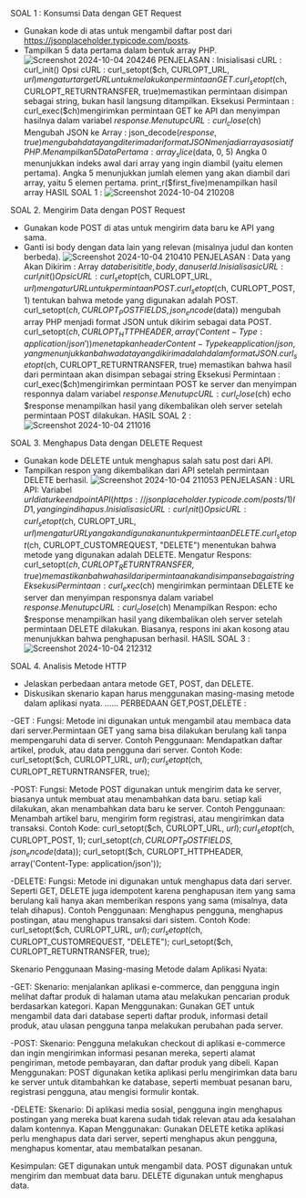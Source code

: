 SOAL 1 : Konsumsi Data dengan GET Request
- Gunakan kode di atas untuk mengambil daftar post dari https://jsonplaceholder.typicode.com/posts.
- Tampilkan 5 data pertama dalam bentuk array PHP.
  ![Screenshot 2024-10-04 204246](https://github.com/user-attachments/assets/845b5c4d-b10f-4ce6-82b6-12eb2e290156)
PENJELASAN :
Inisialisasi cURL :
curl_init()
Opsi cURL :
curl_setopt($ch, CURLOPT_URL, $url)mengatur target URL untuk melakukan permintaan GET.
curl_setopt($ch, CURLOPT_RETURNTRANSFER, true)memastikan permintaan disimpan sebagai string, bukan hasil langsung ditampilkan.
Eksekusi Permintaan :
curl_exec($ch)mengirimkan permintaan GET ke API dan menyimpan hasilnya dalam variabel $response.
Menutup cURL :
curl_close($ch)
Mengubah JSON ke Array :
json_decode($response, true)mengubah data yang diterima dari format JSON menjadi array asosiatif PHP.
Menampilkan 5 Data Pertama :
array_slice($data, 0, 5)
Angka 0 menunjukkan indeks awal dari array yang ingin diambil (yaitu elemen pertama).
Angka 5 menunjukkan jumlah elemen yang akan diambil dari array, yaitu 5 elemen pertama.
print_r($first_five)menampilkan hasil array
HASIL SOAL 1 :
![Screenshot 2024-10-04 210208](https://github.com/user-attachments/assets/b64911ca-4051-4e4f-9885-ca89b7174b76)


SOAL 2. Mengirim Data dengan POST Request
- Gunakan kode POST di atas untuk mengirim data baru ke API yang sama.
- Ganti isi body dengan data lain yang relevan (misalnya judul dan konten berbeda).
![Screenshot 2024-10-04 210410](https://github.com/user-attachments/assets/32cf829c-5ca4-4a8f-8407-36c808d69a73)
PENJELASAN :
Data yang Akan Dikirim :
Array $data berisi title, body, dan userId.
Inisialisasi cURL :
curl_init()
Opsi cURL :
curl_setopt($ch, CURLOPT_URL, $url) mengatur URL untuk permintaan POST.
curl_setopt($ch, CURLOPT_POST, 1) tentukan bahwa metode yang digunakan adalah POST.
curl_setopt($ch, CURLOPT_POSTFIELDS, json_encode($data)) mengubah array PHP menjadi format JSON untuk dikirim sebagai data POST.
curl_setopt($ch, CURLOPT_HTTPHEADER, array('Content-Type: application/json')) menetapkan header Content-Typeke application/json, yang menunjukkan bahwa data yang dikirim adalah dalam format JSON.
curl_setopt($ch, CURLOPT_RETURNTRANSFER, true) memastikan bahwa hasil dari permintaan akan disimpan sebagai string
Eksekusi Permintaan :
curl_exec($ch)mengirimkan permintaan POST ke server dan menyimpan responnya dalam variabel $response.
Menutup cURL :
curl_close($ch)
echo $response menampilkan hasil yang dikembalikan oleh server setelah permintaan POST dilakukan.
HASIL SOAL 2 :
![Screenshot 2024-10-04 211016](https://github.com/user-attachments/assets/b09f73bf-ca9f-4e01-819a-114f16ed69e2)


SOAL 3. Menghapus Data dengan DELETE Request
- Gunakan kode DELETE untuk menghapus salah satu post dari API.
- Tampilkan respon yang dikembalikan dari API setelah permintaan DELETE berhasil.
![Screenshot 2024-10-04 211053](https://github.com/user-attachments/assets/2499a265-e59a-446f-8ac6-46d063b7d7da)
PENJELASAN :
URL API:
Variabel $url diatur ke endpoint API (https://jsonplaceholder.typicode.com/posts/1)  ID 1, yang ingin dihapus.
Inisialisasi cURL:
curl_init()
Opsi cURL:
curl_setopt($ch, CURLOPT_URL, $url) mengatur URL yang akan digunakan untuk permintaan DELETE.
curl_setopt($ch, CURLOPT_CUSTOMREQUEST, "DELETE") menentukan bahwa metode yang digunakan adalah DELETE.
Mengatur Respons:
curl_setopt($ch, CURLOPT_RETURNTRANSFER, true) memastikan bahwa hasil dari permintaan akan disimpan sebagai string
Eksekusi Permintaan:
curl_exec($ch) mengirimkan permintaan DELETE ke server dan menyimpan responsnya dalam variabel $response.
Menutup cURL:
curl_close($ch) 
Menampilkan Respon:
echo $response menampilkan hasil yang dikembalikan oleh server setelah permintaan DELETE dilakukan. Biasanya, respons ini akan kosong atau menunjukkan bahwa penghapusan berhasil.
HASIL SOAL 3 :
![Screenshot 2024-10-04 212312](https://github.com/user-attachments/assets/150c6f1c-4c32-4ed5-a864-88a8ec55b23e)


SOAL 4. Analisis Metode HTTP
- Jelaskan perbedaan antara metode GET, POST, dan DELETE.
- Diskusikan skenario kapan harus menggunakan masing-masing metode dalam aplikasi nyata.
......
  PERBEDAAN GET,POST,DELETE :

  
-GET :
Fungsi: Metode ini digunakan untuk mengambil atau membaca data dari server.Permintaan GET yang sama bisa dilakukan berulang kali tanpa mempengaruhi data di server.
Contoh Penggunaan: Mendapatkan daftar artikel, produk, atau data pengguna dari server.
Contoh Kode:
curl_setopt($ch, CURLOPT_URL, $url);
curl_setopt($ch, CURLOPT_RETURNTRANSFER, true);


-POST:
Fungsi: Metode POST digunakan untuk mengirim data ke server, biasanya untuk membuat atau menambahkan data baru.  setiap kali dilakukan, akan menambahkan data baru ke server.
Contoh Penggunaan: Menambah artikel baru, mengirim form registrasi, atau mengirimkan data transaksi.
Contoh Kode:
curl_setopt($ch, CURLOPT_URL, $url);
curl_setopt($ch, CURLOPT_POST, 1);
curl_setopt($ch, CURLOPT_POSTFIELDS, json_encode($data));
curl_setopt($ch, CURLOPT_HTTPHEADER, array('Content-Type: application/json'));


-DELETE:
Fungsi: Metode ini digunakan untuk menghapus data dari server. Seperti GET, DELETE juga idempotent karena penghapusan item yang sama berulang kali hanya akan memberikan respons yang sama (misalnya, data telah dihapus).
Contoh Penggunaan: Menghapus pengguna, menghapus postingan, atau menghapus transaksi dari sistem.
Contoh Kode:
curl_setopt($ch, CURLOPT_URL, $url);
curl_setopt($ch, CURLOPT_CUSTOMREQUEST, "DELETE");
curl_setopt($ch, CURLOPT_RETURNTRANSFER, true);


Skenario Penggunaan Masing-masing Metode dalam Aplikasi Nyata:

-GET:
Skenario: menjalankan aplikasi e-commerce, dan pengguna ingin melihat daftar produk di halaman utama atau melakukan pencarian produk berdasarkan kategori.
Kapan Menggunakan: Gunakan GET untuk mengambil data dari database seperti daftar produk, informasi detail produk, atau ulasan pengguna tanpa melakukan perubahan pada server.

-POST:
Skenario: Pengguna melakukan checkout di aplikasi e-commerce dan ingin mengirimkan informasi pesanan mereka, seperti alamat pengiriman, metode pembayaran, dan daftar produk yang dibeli.
Kapan Menggunakan: POST digunakan ketika aplikasi perlu mengirimkan data baru ke server untuk ditambahkan ke database, seperti membuat pesanan baru, registrasi pengguna, atau mengisi formulir kontak.

-DELETE:
Skenario: Di aplikasi media sosial, pengguna ingin menghapus postingan yang mereka buat karena sudah tidak relevan atau ada kesalahan dalam kontennya.
Kapan Menggunakan: Gunakan DELETE ketika aplikasi perlu menghapus data dari server, seperti menghapus akun pengguna, menghapus komentar, atau membatalkan pesanan.

Kesimpulan:
GET digunakan untuk mengambil data.
POST digunakan untuk mengirim dan membuat data baru.
DELETE digunakan untuk menghapus data.

